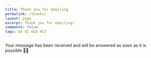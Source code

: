```yaml
---
title: Thank you for emailing
permalink: /thanks/
layout: page
excerpt: Thank you for emailing!
comments: false
tags: UX UI UCD HCI
---
```


Your message has been received and will be answered as soon as it is possible 🙏🏻
